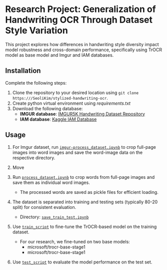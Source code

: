 # Research Project: Generalization of Handwriting OCR Through Dataset Style Variation

This project explores how differences in handwriting style diversity impact model robustness and cross-domain performance, specifically using TrOCR model as base model and Imgur and IAM databases. 

## Installation
Complete the following steps:
1. Clone the repository to your desired location using ```git clone https:///SeoliKim/stylized-handwriting-ocr```.
2. Create python virtual environment using *requirements.txt*
3. Download the following database:
   - **IMGUR database**: [IMGUR5K Handwriting Dataset Repository](https://github.com/facebookresearch/IMGUR5K-Handwriting-Dataset)
   - **IAM database**: [Kaggle IAM Database]([https://github.com/facebookresearch/IMGUR5K-Handwriting-Dataset](https://www.kaggle.com/datasets/nibinv23/iam-handwriting-word-database))

## Usage
1.  For Imgur dataset, run [`imgur-process_dataset.ipynb`](/imgur/dataset/process_dataset.ipynb) to crop full-page images into word images and save the word-image data on the respective directory.
2.  Move  

3. Run [`process_dataset.ipynb`](/stylized/dataset/process_dataset.ipynb) to crop words from full-page images and save them as individual word images.
   - The processed words are saved as pickle files for efficient loading.

4. The dataset is separated into training and testing sets (typically 80-20 split) for consistent evaluation.
   - Directory: [`save_train_test.ipynb`](/stylized/dataset/save_train_test.ipynb)

5. Use [`train_script`](/stylized/train/train_script.py) to fine-tune the TrOCR-based model on the training dataset.
   - For our research, we fine-tuned on two base models:
      - microsoft/trocr-base-stage1
      - microsoft/trocr-base-stage1

6. Use [`test_script`](/stylized/test/test_script.py) to evaluate the model performance on the test set.


